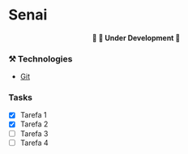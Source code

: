 # Senai

<h4 align="center">
	🚧   🚀 Under Development  🚧
</h4>

### ⚒️ Technologies

- [Git](https://git-scm.com/)

### Tasks

- [x] Tarefa 1
- [x] Tarefa 2
- [ ] Tarefa 3
- [ ] Tarefa 4

